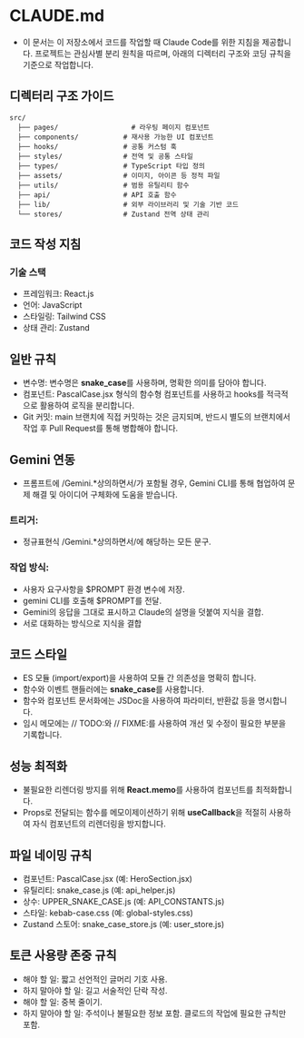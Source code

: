 # CLAUDE.md
- 이 문서는 이 저장소에서 코드를 작업할 때 Claude Code를 위한 지침을 제공합니다. 프로젝트는 관심사별 분리 원칙을 따르며, 아래의 디렉터리 구조와 코딩 규칙을 기준으로 작업합니다.

## 디렉터리 구조 가이드
```
src/
  ├── pages/                  # 라우팅 페이지 컴포넌트
  ├── components/           # 재사용 가능한 UI 컴포넌트
  ├── hooks/                # 공통 커스텀 훅
  ├── styles/               # 전역 및 공통 스타일
  ├── types/                # TypeScript 타입 정의
  ├── assets/               # 이미지, 아이콘 등 정적 파일
  ├── utils/                # 범용 유틸리티 함수
  ├── api/                  # API 호출 함수
  ├── lib/                  # 외부 라이브러리 및 기술 기반 코드
  └── stores/               # Zustand 전역 상태 관리
```


## 코드 작성 지침
### 기술 스택
- 프레임워크: React.js
- 언어: JavaScript
- 스타일링: Tailwind CSS
- 상태 관리: Zustand

## 일반 규칙
- 변수명: 변수명은 **snake_case**를 사용하며, 명확한 의미를 담아야 합니다.
- 컴포넌트: PascalCase.jsx 형식의 함수형 컴포넌트를 사용하고 hooks를 적극적으로 활용하여 로직을 분리합니다.
- Git 커밋: main 브랜치에 직접 커밋하는 것은 금지되며, 반드시 별도의 브랜치에서 작업 후 Pull Request를 통해 병합해야 합니다.

## Gemini 연동 
- 프롬프트에 /Gemini.*상의하면서/가 포함될 경우, Gemini CLI를 통해 협업하여 문제 해결 및 아이디어 구체화에 도움을 받습니다.

### 트리거: 
- 정규표현식 /Gemini.*상의하면서/에 해당하는 모든 문구.

### 작업 방식:
- 사용자 요구사항을 $PROMPT 환경 변수에 저장.
- gemini CLI를 호출해 $PROMPT를 전달.
- Gemini의 응답을 그대로 표시하고 Claude의 설명을 덧붙여 지식을 결합.
- 서로 대화하는 방식으로 지식을 결합

## 코드 스타일
- ES 모듈 (import/export)을 사용하여 모듈 간 의존성을 명확히 합니다.
- 함수와 이벤트 핸들러에는 **snake_case**를 사용합니다.
- 함수와 컴포넌트 문서화에는 JSDoc을 사용하여 파라미터, 반환값 등을 명시합니다.
- 임시 메모에는 // TODO:와 // FIXME:를 사용하여 개선 및 수정이 필요한 부분을 기록합니다.

## 성능 최적화
- 불필요한 리렌더링 방지를 위해 **React.memo**를 사용하여 컴포넌트를 최적화합니다.
- Props로 전달되는 함수를 메모이제이션하기 위해 **useCallback**을 적절히 사용하여 자식 컴포넌트의 리렌더링을 방지합니다.

## 파일 네이밍 규칙
- 컴포넌트: PascalCase.jsx (예: HeroSection.jsx)
- 유틸리티: snake_case.js (예: api_helper.js)
- 상수: UPPER_SNAKE_CASE.js (예: API_CONSTANTS.js)
- 스타일: kebab-case.css (예: global-styles.css) 
- Zustand 스토어: snake_case_store.js (예: user_store.js)

## 토큰 사용량 존중 규칙
- 해야 할 일: 짧고 선언적인 글머리 기호 사용.
- 하지 말아야 할 일: 길고 서술적인 단락 작성.
- 해야 할 일: 중복 줄이기.
- 하지 말아야 할 일: 주석이나 불필요한 정보 포함. 클로드의 작업에 필요한 규칙만 포함.